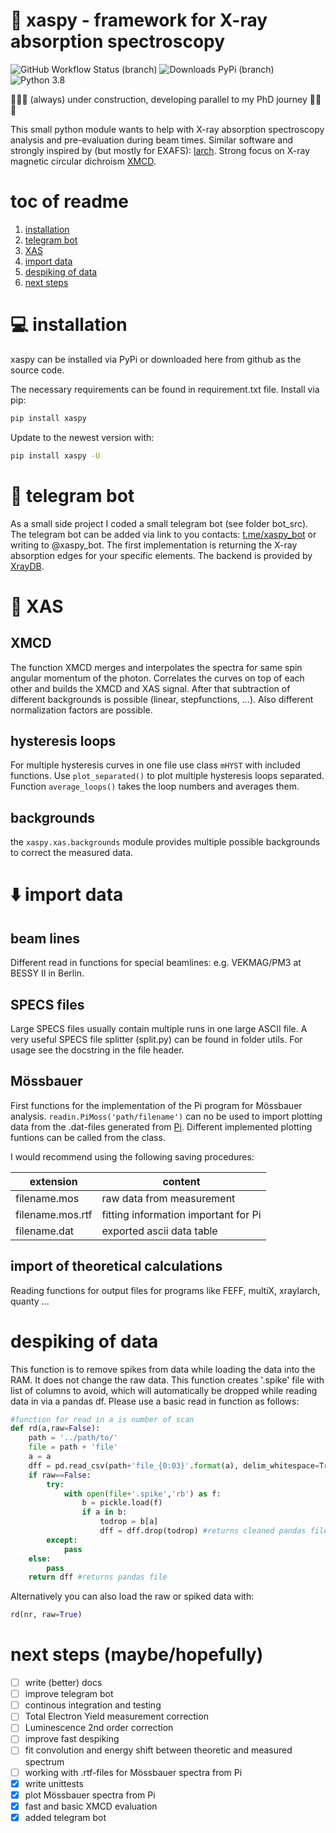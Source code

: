# 🔬 xaspy - framework for X-ray absorption spectroscopy

![GitHub Workflow Status (branch)](https://img.shields.io/github/workflow/status/gnzng/xaspy/Python%20package/main?style=flat-square)
![Downloads PyPi (branch)](https://img.shields.io/pypi/dm/xaspy?style=flat-square)
![Python 3.8](https://img.shields.io/badge/python-3.8+-blue.svg?style=flat-square)


🚧🚧🚧 (always) under construction, developing parallel to my PhD journey 🚧🚧🚧


This small python module wants to help with X-ray absorption spectroscopy analysis and pre-evaluation during beam times. Similar software and strongly inspired by (but mostly for EXAFS): [larch](https://github.com/xraypy/xraylarch). Strong focus on X-ray magnetic circular dichroism [XMCD](https://en.wikipedia.org/wiki/X-ray_magnetic_circular_dichroism).

# toc of readme

1. [installation](#installation)
2. [telegram bot](#telegram-bot)
3. [XAS](#xas)
4. [import data](#import-data)
5. [despiking of data](#despiking-of-data)
6. [next steps](#next-steps)

# 💻 installation

xaspy can be installed via PyPi or downloaded here from github as the source code.

The necessary requirements can be found in requirement.txt file. Install via pip:

```bash
pip install xaspy
```

Update to the newest version with:

```bash
pip install xaspy -U
```

# 🤖 telegram bot

As a small side project I coded a small telegram bot (see folder bot_src). The telegram bot can be added via link to you contacts: [t.me/xaspy_bot](https://t.me/xaspy_bot) or writing to @xaspy_bot. The first implementation is returning the X-ray absorption edges for your specific elements. The backend is provided by [XrayDB](https://github.com/xraypy/XrayDB).

# 🔬 XAS

## XMCD

The function XMCD merges and interpolates the spectra for same spin angular momentum of the photon. Correlates the curves on top of each other and builds the XMCD and XAS signal. After that subtraction of different backgrounds is possible (linear, stepfunctions, ...). Also different normalization factors are possible.

## hysteresis loops

For multiple hysteresis curves in one file use class `mHYST` with included functions. Use `plot_separated()` to plot multiple hysteresis loops separated. Function `average_loops()` takes the loop numbers and averages them.

## backgrounds
the `xaspy.xas.backgrounds` module provides multiple possible backgrounds to correct the measured data.

# ⬇️ import data

## beam lines

Different read in functions for special beamlines: e.g. VEKMAG/PM3 at BESSY II in Berlin.

## SPECS files

Large SPECS files usually contain multiple runs in one large ASCII file. A very useful SPECS file splitter (split.py) can be found in folder utils. For usage see the docstring in the file header.

## Mössbauer

First functions for the implementation of the Pi program for Mössbauer analysis. `readin.PiMoss('path/filename')` can no be used to import plotting data from the .dat-files generated from [Pi](https://www.uni-due.de/~hm236ap/hoersten/home.html). Different implemented plotting funtions can be called from the class.

I would recommend using the following saving procedures:

| extension        | content                              |
| ---------------- | ------------------------------------ |
| filename.mos     | raw data from measurement            |
| filename.mos.rtf | fitting information important for Pi |
| filename.dat     | exported ascii data table            |

##  import of theoretical calculations

Reading functions for output files for programs like FEFF, multiX, xraylarch, quanty ...

# despiking of data

This function is to remove spikes from data while loading the data into the RAM. It does not change the raw data. This function creates '.spike' file with list of columns to avoid, which will automatically be dropped while reading data in via a pandas df. Please use a basic read in function as follows:

```python
#function for read in a is number of scan
def rd(a,raw=False):
    path = '../path/to/'
    file = path + 'file'
    a = a
    dff = pd.read_csv(path+'file_{0:03}'.format(a), delim_whitespace=True,skiprows=[1]) # example readin
    if raw==False:
        try:
            with open(file+'.spike','rb') as f:
                b = pickle.load(f)
                if a in b:
                    todrop = b[a]
                    dff = dff.drop(todrop) #returns cleaned pandas file if .spike is existent and has an entry for scan number
        except:
            pass
    else:
        pass
    return dff #returns pandas file
```

Alternatively you can also load the raw or spiked data with:

```python
rd(nr, raw=True)
```

# next steps (maybe/hopefully)

- [ ] write (better) docs
- [ ] improve telegram bot
- [ ] continous integration and testing
- [ ] Total Electron Yield measurement correction
- [ ] Luminescence 2nd order correction
- [ ] improve fast despiking
- [ ] fit convolution and energy shift between theoretic and measured spectrum
- [ ] working with .rtf-files for Mössbauer spectra from Pi
- [x] write unittests
- [x] plot Mössbauer spectra from Pi
- [x] fast and basic XMCD evaluation
- [x] added telegram bot
